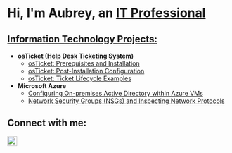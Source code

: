 <h1>Hi, I'm Aubrey, an <a href="https://linkedin.com/in/">IT Professional</h1>

<h2>Information Technology Projects:</h2>

- <b>osTicket (Help Desk Ticketing System)</b>
  - [osTicket: Prerequisites and Installation](https://github.com/anhayashida/osticket-prereqs)
  - [osTicket: Post-Installation Configuration](https://github.com/anhayashida/post-install-config)
  - [osTicket: Ticket Lifecycle Examples](https://github.com/anhayashida/ticket-lifecycle)
- <b>Microsoft Azure</b>
  - [Configuring On-premises Active Directory within Azure VMs](https://github.com/anhayashida/configure-ad)
  - [Network Security Groups (NSGs) and Inspecting Network Protocols](https://github.com/anhayashida/azure-network-protocols)

<h2>Connect with me:</h2>

[<img align="left" alt="Josh | LinkedIn" width="22px" src="https://cdn.jsdelivr.net/npm/simple-icons@v3/icons/linkedin.svg" />][linkedin]

[linkedin]: https://linkedin.com/in/
